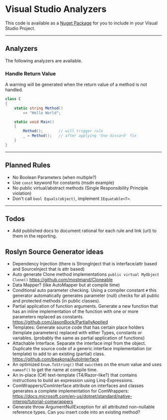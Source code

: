 # Visual Studio Analyzers

This code is available as a [Nuget Package](https://www.nuget.org/packages/Jacobi.VisualStudio.Analyzers/) for you to include in your Visual Studio Project.

---

## Analyzers

The following analyzers are available.

### Handle Return Value

A warning will be generated when the return value of a method is not handled.

```C#
class C
{
    static string Method()
        => "Hello World";

    static void Main()
    {
        Method();       // will trigger rule
        _ = Method();   // after applying 'Use discard' fix
    }
}
```

---

## Planned Rules

- No Boolean Parameters (when multiple?)
- Use `const` keyword for constants (msdn example)
- No public virtual/abstract methods (Single Responsibility Principle violation)
- Don't call `bool Equals(object)`, implement `IEquatable<T>`.

---

## Todos

- Add published docs to document rational for each rule and link (url) to them in the reporting.

## Roslyn Source Generator ideas

- Dependency Injection (there is StrongInject that is interface/attr based and SourceInject that is attr based)
- Auto generate Clone method implementations `public virtual MyObject Clone()`
https://github.com/mostmand/Cloneable
- Data Mapper? (like AutoMapper but at compile time)
- Conditional auto parameter checking. Using a compiler constant `#` this generator automatically generates parameter (null) checks for all public and protected methods (in public classes).
- Partial application of function arguments. Generate a new function that has an inline implementation of the function with one or more parameters replaced as constants.
https://github.com/JasonBock/PartiallyApplied
- Templates: Generate source code that has certain place holders (template parameters) replaced with either Types, constants or variables. (probably the same as partial application of functions)
- Attachable Interface. Separate the interface impl from the object. Duplicate the source code of a generic interface implementation (or template) to add to an existing (partial) class. https://github.com/beakona/AutoInterface
- An optimized `Enum.ToString()` that `swicth`es on the enum value and uses `nameof()` to get the name at compile time.
- An in-place (C#) text-template (T4/Razor-like?) that contains instructions to build an expression using Linq-Expressions.
- ComWrappers/ComInterface attribute on interfaces and classes generates a complete implementation for ComWrappers: https://docs.microsoft.com/en-us/dotnet/standard/native-interop/tutorial-comwrappers
- Generate throw ArgumentNullException for all attributed non-nullable reference types.
    Can you insert code into an existing method?
